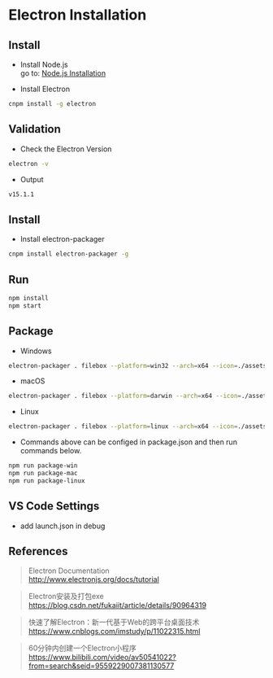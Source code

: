 # Electron Installation

## Install
- Install Node.js  
go to: <u>Node.js Installation</u>

- Install Electron
``` zsh
cnpm install -g electron
```

## Validation
- Check the Electron Version
``` zsh
electron -v
```

- Output
``` zsh
v15.1.1
```

## Install
- Install electron-packager
``` zsh
cnpm install electron-packager -g
```

## Run
``` zsh
npm install
npm start
```

## Package
- Windows
``` zsh
electron-packager . filebox --platform=win32 --arch=x64 --icon=./assets/images/icon.ico --out=./out --asar --app-version=0.0.1 --overwrite --ignore=node_modules
```

- macOS
``` zsh
electron-packager . filebox --platform=darwin --arch=x64 --icon=./assets/images/icon.icns --out=./out --asar --app-version=0.0.1 --overwrite --ignore=node_modules
```

- Linux
``` zsh
electron-packager . filebox --platform=linux --arch=x64 --icon=./assets/images/icon.png --out=./out --asar --app-version=0.0.1 --overwrite --ignore=node_modules
```

- Commands above can be configed in package.json and then run commands below.
``` zsh
npm run package-win
npm run package-mac
npm run package-linux
```

## VS Code Settings
- add launch.json in debug


## References
> Electron Documentation  
http://www.electronjs.org/docs/tutorial

> Electron安装及打包exe  
https://blog.csdn.net/fukaiit/article/details/90964319

> 快速了解Electron：新一代基于Web的跨平台桌面技术  
https://www.cnblogs.com/imstudy/p/11022315.html

> 60分钟内创建一个Electron小程序  
https://www.bilibili.com/video/av50541022?from=search&seid=9559229007381130577

